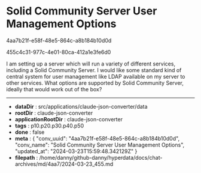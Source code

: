 # Solid Community Server User Management Options

4aa7b21f-e58f-48e5-864c-a8b184b10d0d

455c4c31-977c-4e01-80ca-412a1e3fe6d0

I am setting up a server which will run a variety of different services, including a Solid Community Server. I would like some standard kind of central system for user management like LDAP available on my server to other services. What options are supported by Solid Community Server, ideally that would work out of the box?

---

* **dataDir** : src/applications/claude-json-converter/data
* **rootDir** : claude-json-converter
* **applicationRootDir** : claude-json-converter
* **tags** : p10.p20.p30.p40.p50
* **done** : false
* **meta** : {
  "conv_uuid": "4aa7b21f-e58f-48e5-864c-a8b184b10d0d",
  "conv_name": "Solid Community Server User Management Options",
  "updated_at": "2024-03-23T15:59:48.342129Z"
}
* **filepath** : /home/danny/github-danny/hyperdata/docs/chat-archives/md/4aa7/2024-03-23_455.md